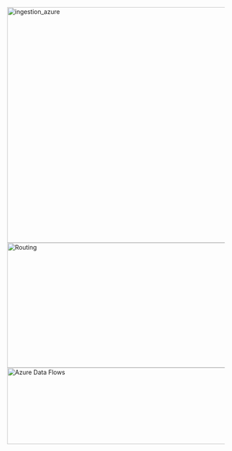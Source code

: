 <img width="1378" height="545" alt="ingestion_azure" src="https://github.com/user-attachments/assets/85a29be5-cbc8-42d1-8faa-af86092b4305" />

<img width="1336" height="289" alt="Routing" src="https://github.com/user-attachments/assets/3b70513c-2f5e-494c-8bb7-eb8902d13d4a" />
<img width="1399" height="177" alt="Azure Data Flows" src="https://github.com/user-attachments/assets/359f8520-61e3-49b0-b83f-4b3019ded048" />

